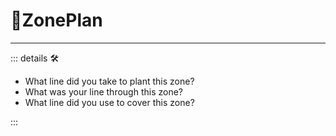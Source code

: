 # 🔻<via>ZonePlan</via>

---

<!-- =================================================== -->
<!-- =================================================== -->
<!-- =================================================== -->
<!-- =================================================== -->
<!-- =================================================== -->
::: details 🛠

- What line did you take to plant this zone?
- What was your line through this zone?
- What line did you use to cover this zone?

:::

